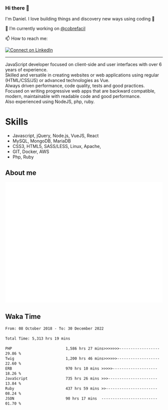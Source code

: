 ### Hi there 👋

I'm Daniel. I love building things and discovery new ways using coding :raised_hands: 

🔭 I’m currently working on [@cobrefacil](https://www.cobrefacil.com.br/)

📫 How to reach me:

[![Connect on LinkedIn](https://img.shields.io/badge/--linkedin?label=LinkedIn&logo=LinkedIn&style=social)](https://www.linkedin.com/in/daniel-cerverizzo/)

---

JavaScript developer focused on client-side and user interfaces with over 6 years of experience.  
Skilled and versatile in creating websites or web applications using regular (HTML/CSS/JS) or advanced technologies as Vue.  
Always driven performance, code quality, tests and good practices.  
 Focused on writing progressive web apps that are backward compatible, modern, maintainable with readable code and good performance.  
Also experienced using NodeJS, php, ruby. 


# Skills

 - Javascript, jQuery, Node.js, VueJS, React
 - MySQL, MongoDB, MariaDB    
 - CSS3, HTML5, SASS/LESS,  Linux, Apache,
 - GIT, Docker, AWS
 - Php, Ruby

## About me

![Metrics](/github-metrics.svg)

## Waka Time

<!--START_SECTION:waka-->

```text
From: 08 October 2018 - To: 30 December 2022

Total Time: 5,313 hrs 19 mins

PHP                        1,586 hrs 27 mins>>>>>>>------------------   29.86 %
Twig                       1,200 hrs 46 mins>>>>>>-------------------   22.60 %
ERB                        970 hrs 10 mins >>>>>--------------------   18.26 %
JavaScript                 735 hrs 26 mins >>>----------------------   13.84 %
Ruby                       437 hrs 59 mins >>-----------------------   08.24 %
JSON                       90 hrs 17 mins  -------------------------   01.70 %
```

<!--END_SECTION:waka-->

